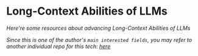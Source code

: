 # Long-Context Abilities of LLMs
*Here're some resources about advancing Long-Context Abilities of LLMs*


*Since this is one of the author's `main interested fields`, you may refer to another individual repo for this tech: [here](https://github.com/Strivin0311/long-llms-learning.git)* 